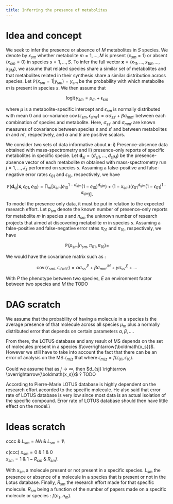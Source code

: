 ```yaml
---
title: Inferring the presence of metabolites
---
```


Idea and concept
================

We seek to infer the presence or absence of $M$ metabolites in $S$
species. We denote by $x_{sm}$ whether metabolite $m=1,\ldots,M$ is
present ($x_{sm}=1$) or absent ($x_{sm}=0$) in species $s=1,\ldots,S$.
To infer the full vector
$\boldsymbol{x}=(x_{11}, \ldots, x_{1M},\ldots,x_{SM})$, we assume that
related species share a similar set of metabolites and that metabolites
related in their synthesis share a similar distribution across species.
Let $\mathbb{P}(x_{sm}=1|y_{sm})=y_{sm}$ be the probability with which
metabolite $m$ is present in species $s$. We then assume that

$$\mathop{\mathrm{logit}}y_{sm} = \mu_m + \epsilon_{sm}$$

where $\mu$ is a metabolite-specific intercept and $\epsilon_{sm}$ is
normally distributed with mean 0 and co-variance
$\mathop{\mathrm{cov}}(\epsilon_{sm},\epsilon_{s'm'})=\alpha \sigma_{ss'} + \beta \sigma_{mm'}$
between each combination of species and metabolite. Here, $\sigma_{ss'}$
and $\sigma_{mm'}$ are known measures of covariance between species $s$
and $s'$ and between metabolites $m$ and $m'$, respectively, and
$\alpha$ and $\beta$ are positive scalars.

We consider two sets of data informative about $\boldsymbol{x}$: i)
Presence-absence data obtained with mass-spectrometry and ii)
presence-only reports of specific metabolites in specific specie. Let
$\boldsymbol{d}_{sj}=(d_{sj1}, \ldots, d_{sjM})$ be the presence-absence
vector of each metabolite $m$ obtained with mass-spectrometry run
$j=1,\ldots,J_s$ performed on species $s$. Assuming a false-positive and
false-negative error rates $\epsilon_{01}$ and $\epsilon_{10}$,
respectively, we have

$$\mathbb{P}(\boldsymbol{d}_{sj}|\boldsymbol{x}, \epsilon_{01}, \epsilon_{10}) = \prod_m \left[ x_{sm}\left(\epsilon_{10}^{1-d_{sjm}}(1-\epsilon_{10})^{d_{sjm}}\right) + (1-x_{sm})\left( \epsilon_{01}^{d_{sjm}}(1-\epsilon_{01})^{1-d_{sjm}}\right)\right].$$

To model the presence only data, it must be put in relation to the
expected research effort. Let $p_{sm}$ denote the known number of
presence-only reports for metabolite $m$ in species $s$ and $n_{sm}$ the
unknown number of research projects that aimed at discovering metabolite
$m$ in species $s$. Assuming a false-positive and false-negative error
rates $\pi_{01}$ and $\pi_{10}$, respectively, we have

$$\mathbb{P}(p_{sm}|n_{sm}, \pi_{01}, \pi_{10}) =$$

We would have the covariance matrix such as :

$$\mathop{\mathrm{cov}}(\epsilon_{smt}, \epsilon_{s'm't'}) = \alpha \sigma_{ss'}^P + \beta \sigma_{mm'}^M + \gamma \sigma_{ss'}^E + \ldots$$

With $P$ the phenotype between two species, $E$ an environment factor
between two species and $M$ the TODO

DAG scratch
===========

We assume that the probability of having a molecule in a species is the
average presence of that molecule across all species $\mu_m$ plus a
normally distributed error that depends on certain parameters
$\alpha, \beta, \ldots$.

From there, the LOTUS database and any result of MS depends on the set
of molecules present in a species $\overrightarrow{\boldmath{x_s}}$.
However we still have to take into account the fact that there can be an
error of analysis on the MS $\epsilon_{m/z}$ that where
$\epsilon_{m/z} = f(\epsilon_{01}, \epsilon_{10})$.

Could we assume that as $j \rightarrow \infty$, then
$d_{sj} \rightarrow \overrightarrow{\boldmath{x_s}}$ ? TODO

According to Pierre-Marie LOTUS database is highly dependent on the
research effort accorded to the specific molecule. He also said that
error rate of LOTUS database is very low since most data is an actual
isolation of the specific compound. Error rate of LOTUS database should
then have little effect on the model.\

Ideas scratch
=============

cccc & $L_{sm} = NA$ & $L_{sm} = 1$\

c(ccc) $x_{sm}=0$ & $1$ & $0$\
$x_{sm}=1$ & $1-R_{sm}$ & $R_{sm}$\

With $x_{sm}$ a molecule present or not present in a specific species.
$L_{sm}$ the presence or absence of a molecule in a species that is
present or not in the Lotus database. Finally, $R_{sm}$ the research
effort made for that specific molecule. $R_{sm}$ being a function of the
number of papers made on a specific molecule or species : $f(n_s, n_m)$.
